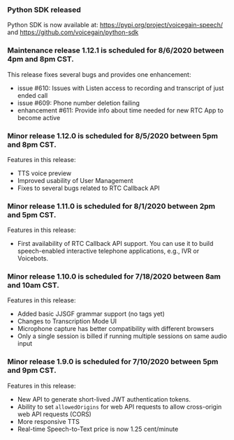 ### Python SDK released

Python SDK is now available at: https://pypi.org/project/voicegain-speech/ and https://github.com/voicegain/python-sdk

### Maintenance release 1.12.1 is scheduled for 8/6/2020 between 4pm and 8pm CST.

This release fixes several bugs and provides one enhancement:
* issue #610: Issues with Listen access to recording and transcript of just ended call
* issue #609: Phone number deletion failing
* enhancement #611: Provide info about time needed for new RTC App to become active

### Minor release 1.12.0 is scheduled for 8/5/2020 between 5pm and 8pm CST.

Features in this release:
* TTS voice preview
* Improved usability of User Management
* Fixes to several bugs related to RTC Callback API

### Minor release 1.11.0 is scheduled for 8/1/2020 between 2pm and 5pm CST.

Features in this release:
* First availability of RTC Callback API support. You can use it to build speech-enabled interactive telephone applications, e.g., IVR or Voicebots.

### Minor release 1.10.0 is scheduled for 7/18/2020 between 8am and 10am CST.

Features in this release:
* Added basic JJSGF grammar support (no tags yet)
* Changes to Transcription Mode UI
* Microphone capture has better compatibility with different browsers
* Only a single session is billed if running multiple sessions on same audio input

### Minor release 1.9.0 is scheduled for 7/10/2020 between 5pm and 9pm CST.

Features in this release:
* New API to generate short-lived JWT authentication tokens. 
* Ability to set `allowedOrigins` for web API requests to allow cross-origin web API requests (CORS)
* More responsive TTS
* Real-time Speech-to-Text price is now 1.25 cent/minute




 





